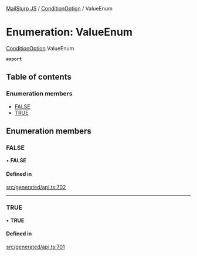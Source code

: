 [MailSlurp JS](../README.md) / [ConditionOption](../modules/ConditionOption.md) / ValueEnum

# Enumeration: ValueEnum

[ConditionOption](../modules/ConditionOption.md).ValueEnum

**`export`**

## Table of contents

### Enumeration members

- [FALSE](ConditionOption.ValueEnum.md#false)
- [TRUE](ConditionOption.ValueEnum.md#true)

## Enumeration members

### FALSE

• **FALSE**

#### Defined in

[src/generated/api.ts:702](https://github.com/mailslurp/mailslurp-client/blob/1460b4d/src/generated/api.ts#L702)

___

### TRUE

• **TRUE**

#### Defined in

[src/generated/api.ts:701](https://github.com/mailslurp/mailslurp-client/blob/1460b4d/src/generated/api.ts#L701)
